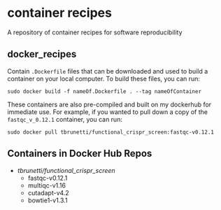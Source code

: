 # container recipes
A repository of container recipes for software reproducibility  

## docker_recipes  
Contain `.Dockerfile` files that can be downloaded and used to build a container on your local computer.  To build these files, you can run:  
```
sudo docker build -f nameOf.Dockerfile . --tag nameOfContainer
```  

These containers are also pre-compiled and built on my dockerhub for immediate use.  For example, if you wanted to pull down a copy of the `fastqc_v_0.12.1` container, you can run:  

```
sudo docker pull tbrunetti/functional_crispr_screen:fastqc-v0.12.1
```

## Containers in Docker Hub Repos  

* _tbrunetti/functional_crispr_screen_  
    * fastqc-v0.12.1  
    * multiqc-v1.16  
    * cutadapt-v4.2  
    * bowtie1-v1.3.1   


